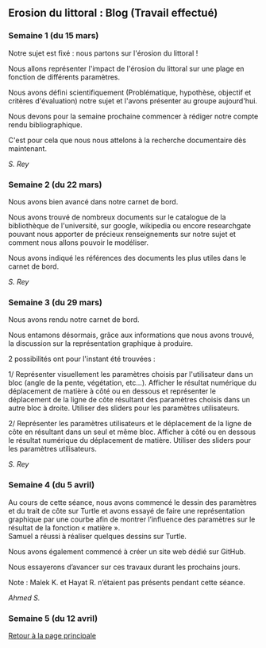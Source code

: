 ## Erosion du littoral : Blog (Travail effectué)

### Semaine 1 (du 15 mars)
Notre sujet est fixé : nous partons sur l'érosion du littoral !

Nous allons représenter l'impact de l'érosion du littoral sur une plage en fonction de différents paramètres.

Nous avons défini scientifiquement (Problématique, hypothèse, objectif et critères d'évaluation) notre sujet et l'avons présenter au groupe aujourd'hui.

Nous devons pour la semaine prochaine commencer à rédiger notre compte rendu bibliographique.

C'est pour cela que nous nous attelons à la recherche documentaire dès maintenant.

*S. Rey*
### Semaine 2 (du 22 mars)
Nous avons bien avancé dans notre carnet de bord.

Nous avons trouvé de nombreux documents sur le catalogue de la bibliothèque de l'université, sur google, wikipedia ou encore researchgate pouvant nous apporter de précieux renseignements sur notre sujet et comment nous allons pouvoir le modéliser.

Nous avons indiqué les références des documents les plus utiles dans le carnet de bord.

*S. Rey*
### Semaine 3 (du 29 mars)
Nous avons rendu notre carnet de bord.

Nous entamons désormais, grâce aux informations que nous avons trouvé, la discussion sur la représentation graphique à produire.

2 possibilités ont pour l'instant été trouvées :

1/ Représenter visuellement les paramètres choisis par l'utilisateur dans un bloc (angle de la pente, végétation, etc...). Afficher le résultat numérique du déplacement de matière à côté ou en dessous et représenter le déplacement de la ligne de côte résultant des paramètres choisis dans un autre bloc à droite. Utiliser des sliders pour les paramètres utilisateurs.

2/ Représenter les paramètres utilisateurs et le déplacement de la ligne de côte en résultant dans un seul et même bloc. Afficher à côté ou en dessous le résultat numérique du déplacement de matière. Utiliser des sliders pour les paramètres utilisateurs.

*S. Rey*
### Semaine 4 (du 5 avril)
Au cours de cette séance, nous avons commencé le dessin des paramètres et du trait de côte sur Turtle et avons essayé de faire une représentation graphique par une courbe afin de montrer l’influence des paramètres sur le résultat de la fonction « matière ». <br>
Samuel a réussi à réaliser quelques dessins sur Turtle.

Nous avons également commencé à créer un site web dédié sur GitHub.

Nous essayerons d’avancer sur ces travaux durant les prochains jours.

Note : Malek K. et Hayat R. n’étaient pas présents pendant cette séance.

*Ahmed S.*
### Semaine 5 (du 12 avril)

<a href="https://dynamic-g7-pcgi-23-1b.github.io/erosion-du-littoral/index.html"> Retour à la page principale </a>
